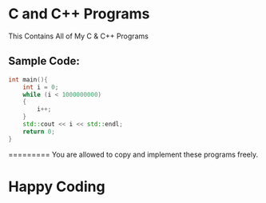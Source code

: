 # C and C++ Programs
This Contains All of My C & C++ Programs

## Sample Code:
```c++ 
int main(){
    int i = 0;
    while (i < 1000000000)
    {
        i++;
    }
    std::cout << i << std::endl;
    return 0;
}
```
=========
You are allowed to copy and implement these programs freely.
# Happy Coding
